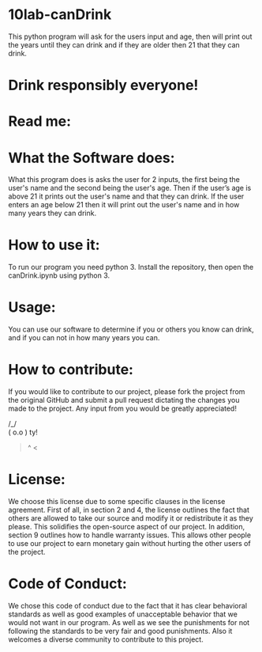 # 10lab-canDrink
This python program  will ask for the users input and age, then will print out the years until they can drink and if they are older then 21 that they can drink.

Drink responsibly everyone!
=======
# Read me: 

# What the Software does:
What this program does is asks the user for 2 inputs, the first being the user's name and the second being the user's age. Then if the user’s age is above 21 it prints out the user's name and that they can drink. If the user enters an age below 21 then it will print out the user's name and in how many years they can drink.

# How to use it:
To run our program you need python 3. Install the repository, then open the canDrink.ipynb using python 3. 

# Usage:
You can use our software to determine if you or others you know can drink, and if you can not in how many years you can.

# How to contribute:
If you would like to contribute to our project, please fork the project from the original GitHub and submit a pull request dictating the changes you made to the project. Any input from you would be greatly appreciated! 

 /\_/\
( o.o ) ty!
 > ^ <

# License:
We choose this license due to some specific clauses in the license agreement. First of all, in section 2 and 4, the license outlines the fact that others are allowed to take our source and modify it or redistribute it as they please. This solidifies the open-source aspect of our project. In addition, section 9 outlines how to handle warranty issues. This allows other people to use our project to earn monetary gain without hurting the other users of the project. 

# Code of Conduct:
We chose this code of conduct due to the fact that it has clear behavioral standards as well as good examples of unacceptable behavior that we would not want in our program. As well as we see the punishments for not following the standards to be very fair and good punishments. Also it welcomes a diverse community to contribute to this project.